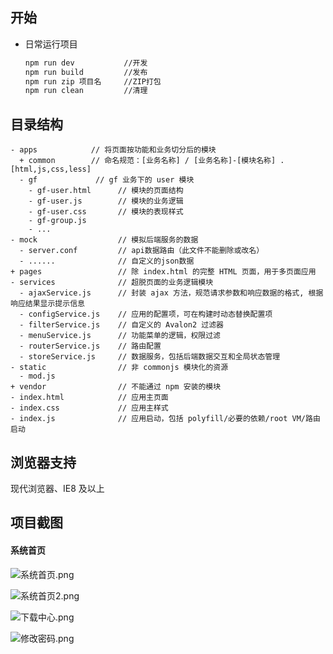 ## 开始


- 日常运行项目
  ``` bash
  npm run dev           //开发
  npm run build         //发布
  npm run zip 项目名     //ZIP打包
  npm run clean         //清理
  ```


## 目录结构

```
- apps            // 将页面按功能和业务切分后的模块
  + common        // 命名规范：[业务名称] / [业务名称]-[模块名称] .[html,js,css,less]
  - gf             // gf 业务下的 user 模块
    - gf-user.html      // 模块的页面结构
    - gf-user.js        // 模块的业务逻辑
    - gf-user.css       // 模块的表现样式
    - gf-group.js
    - ...
- mock                  // 模拟后端服务的数据
  - server.conf         // api数据路由（此文件不能删除或改名）
  - ......              // 自定义的json数据
+ pages                 // 除 index.html 的完整 HTML 页面，用于多页面应用
- services              // 超脱页面的业务逻辑模块
  - ajaxService.js      // 封装 ajax 方法，规范请求参数和响应数据的格式, 根据响应结果显示提示信息
  - configService.js    // 应用的配置项，可在构建时动态替换配置项
  - filterService.js    // 自定义的 Avalon2 过滤器
  - menuService.js      // 功能菜单的逻辑，权限过滤
  - routerService.js    // 路由配置
  - storeService.js     // 数据服务，包括后端数据交互和全局状态管理
- static                // 非 commonjs 模块化的资源
  - mod.js
+ vendor                // 不能通过 npm 安装的模块
- index.html            // 应用主页面
- index.css             // 应用主样式
- index.js              // 应用启动，包括 polyfill/必要的依赖/root VM/路由启动
```

## 浏览器支持
现代浏览器、IE8 及以上

## 项目截图

#### 系统首页

![系统首页.png](https://upload-images.jianshu.io/upload_images/7084049-49661e8dfb09416b.png?imageMogr2/auto-orient/strip%7CimageView2/2/w/1240)

![系统首页2.png](https://upload-images.jianshu.io/upload_images/7084049-d43a569184f5bed9.png?imageMogr2/auto-orient/strip%7CimageView2/2/w/1240)

![下载中心.png](https://upload-images.jianshu.io/upload_images/7084049-ea2a5ee166494f1c.png?imageMogr2/auto-orient/strip%7CimageView2/2/w/1240)

![修改密码.png](https://upload-images.jianshu.io/upload_images/7084049-8412d9caa50ea37f.png?imageMogr2/auto-orient/strip%7CimageView2/2/w/1240)
